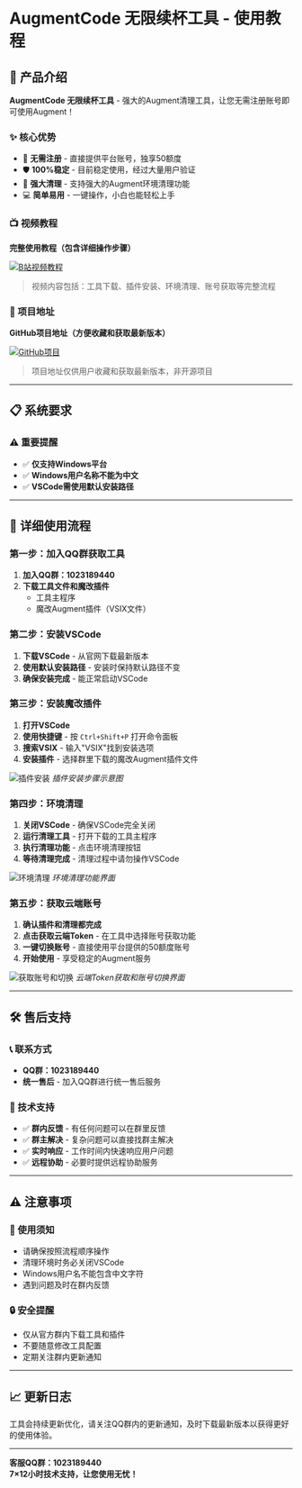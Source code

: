 # AugmentCode 无限续杯工具 - 使用教程

## 🎯 产品介绍

**AugmentCode 无限续杯工具** - 强大的Augment清理工具，让您无需注册账号即可使用Augment！

### ✨ 核心优势
- 🚀 **无需注册** - 直接提供平台账号，独享50额度
- 🛡️ **100%稳定** - 目前稳定使用，经过大量用户验证
- 🧹 **强大清理** - 支持强大的Augment环境清理功能
- 💻 **简单易用** - 一键操作，小白也能轻松上手

### 📺 视频教程

**完整使用教程（包含详细操作步骤）**

[![B站视频教程](https://img.shields.io/badge/B站-视频教程-00A1D6?style=for-the-badge&logo=bilibili)](https://www.bilibili.com/video/BV1pjeazhEvk)

> 视频内容包括：工具下载、插件安装、环境清理、账号获取等完整流程

### 🔗 项目地址

**GitHub项目地址（方便收藏和获取最新版本）**

[![GitHub项目](https://img.shields.io/badge/GitHub-项目地址-181717?style=for-the-badge&logo=github)](https://github.com/Wy2926/AugmentUnlimitedRefills_SingleFile)

> 项目地址仅供用户收藏和获取最新版本，非开源项目

---

## 📋 系统要求

### ⚠️ 重要提醒
- ✅ **仅支持Windows平台**
- ✅ **Windows用户名称不能为中文**
- ✅ **VSCode需使用默认安装路径**

---

## 🚀 详细使用流程

### 第一步：加入QQ群获取工具
1. **加入QQ群：1023189440**
2. **下载工具文件和魔改插件**
   - 工具主程序
   - 魔改Augment插件（VSIX文件）

### 第二步：安装VSCode
1. **下载VSCode** - 从官网下载最新版本
2. **使用默认安装路径** - 安装时保持默认路径不变
3. **确保安装完成** - 能正常启动VSCode

### 第三步：安装魔改插件
1. **打开VSCode**
2. **使用快捷键** - 按 `Ctrl+Shift+P` 打开命令面板
3. **搜索VSIX** - 输入"VSIX"找到安装选项
4. **安装插件** - 选择群里下载的魔改Augment插件文件

![插件安装](插件安装.jpg)
*插件安装步骤示意图*

### 第四步：环境清理
1. **关闭VSCode** - 确保VSCode完全关闭
2. **运行清理工具** - 打开下载的工具主程序
3. **执行清理功能** - 点击环境清理按钮
4. **等待清理完成** - 清理过程中请勿操作VSCode

![环境清理](环境清理.png)
*环境清理功能界面*

### 第五步：获取云端账号
1. **确认插件和清理都完成**
2. **点击获取云端Token** - 在工具中选择账号获取功能
3. **一键切换账号** - 直接使用平台提供的50额度账号
4. **开始使用** - 享受稳定的Augment服务

![获取账号和切换](获取账号和切换.png)
*云端Token获取和账号切换界面*

---

## 🛠️ 售后支持

### 📞 联系方式
- **QQ群：1023189440**
- **统一售后** - 加入QQ群进行统一售后服务

### 🤝 技术支持
- ✅ **群内反馈** - 有任何问题可以在群里反馈
- ✅ **群主解决** - 复杂问题可以直接找群主解决
- ✅ **实时响应** - 工作时间内快速响应用户问题
- ✅ **远程协助** - 必要时提供远程协助服务

---

## ⚠️ 注意事项

### 📌 使用须知
- 请确保按照流程顺序操作
- 清理环境时务必关闭VSCode
- Windows用户名不能包含中文字符
- 遇到问题及时在群内反馈

### 🔒 安全提醒
- 仅从官方群内下载工具和插件
- 不要随意修改工具配置
- 定期关注群内更新通知

---

## 📈 更新日志

工具会持续更新优化，请关注QQ群内的更新通知，及时下载最新版本以获得更好的使用体验。

---

**客服QQ群：1023189440**  
**7×12小时技术支持，让您使用无忧！**
